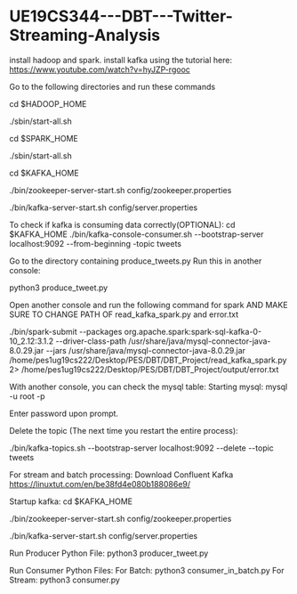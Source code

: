 # UE19CS344---DBT---Twitter-Streaming-Analysis


install hadoop and spark.
install kafka using the tutorial here: https://www.youtube.com/watch?v=hyJZP-rgooc

Go to the following directories and run these commands

cd $HADOOP_HOME

./sbin/start-all.sh

cd $SPARK_HOME

./sbin/start-all.sh

cd $KAFKA_HOME

./bin/zookeeper-server-start.sh config/zookeeper.properties

./bin/kafka-server-start.sh config/server.properties

To check if kafka is consuming data correctly(OPTIONAL):
cd $KAFKA_HOME
./bin/kafka-console-consumer.sh --bootstrap-server localhost:9092 --from-beginning -topic tweets

Go to the directory containing produce_tweets.py
Run this in another console:

python3 produce_tweet.py

Open another console and run the following command for spark AND MAKE SURE TO CHANGE PATH OF read_kafka_spark.py and error.txt

./bin/spark-submit --packages org.apache.spark:spark-sql-kafka-0-10_2.12:3.1.2 --driver-class-path /usr/share/java/mysql-connector-java-8.0.29.jar --jars /usr/share/java/mysql-connector-java-8.0.29.jar /home/pes1ug19cs222/Desktop/PES/DBT/DBT_Project/read_kafka_spark.py 2> /home/pes1ug19cs222/Desktop/PES/DBT/DBT_Project/output/error.txt

With another console, you can check the mysql table:
Starting mysql:
mysql -u root -p

Enter password upon prompt.

Delete the topic (The next time you restart the entire process):

./bin/kafka-topics.sh --bootstrap-server localhost:9092 --delete --topic tweets


For stream and batch processing:
Download Confluent Kafka
https://linuxtut.com/en/be38fd4e080b188086e9/
 

Startup kafka:
cd $KAFKA_HOME

./bin/zookeeper-server-start.sh config/zookeeper.properties

./bin/kafka-server-start.sh config/server.properties

Run Producer Python File:
python3 producer_tweet.py

Run Consumer Python Files:
For Batch: python3 consumer_in_batch.py 
For Stream: python3 consumer.py

